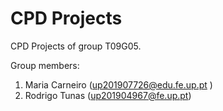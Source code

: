 # CPD Projects

CPD Projects of group T09G05.

Group members:

1. Maria Carneiro (up201907726@edu.fe.up.pt )
2. Rodrigo Tunas (up201904967@fe.up.pt)
